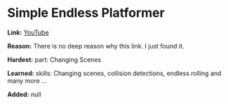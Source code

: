 # Simple Endless Platformer
**Link:** [YouTube](https://www.youtube.com/watch?v=b6pbtmjlO4k)

**Reason:** There is no deep reason why this link. I just found it.

**Hardest:** part: Changing Scenes

**Learned:** skills: Changing scenes, collision detections, endless rolling and many more ...

**Added:** null
